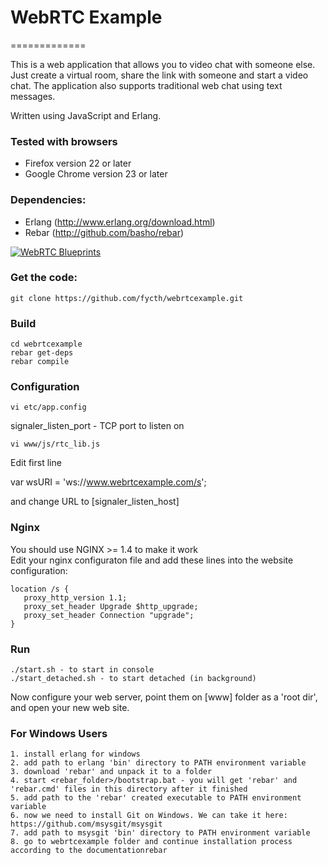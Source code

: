 # WebRTC Example
=============

This is a web application that allows you to video chat with someone else.
Just create a virtual room, share the link with someone and start a video chat.
The application also supports traditional web chat using text messages.

Written using JavaScript and Erlang.

### Tested with browsers

  - Firefox version 22 or later
  - Google Chrome version 23 or later

### Dependencies:

  - Erlang (http://www.erlang.org/download.html) 
  - Rebar (http://github.com/basho/rebar)

[![WebRTC Blueprints](https://raw.githubusercontent.com/fycth/webrtcexample/master/www/img/book.jpg)](http://www.webrtcblueprints.com)

### Get the code:

    git clone https://github.com/fycth/webrtcexample.git

### Build

    cd webrtcexample 
    rebar get-deps 
    rebar compile

### Configuration

    vi etc/app.config

  signaler_listen_port - TCP port to listen on

    vi www/js/rtc_lib.js

  Edit first line  

  var wsURI = 'ws://www.webrtcexample.com/s';

  and change URL to [signaler_listen_host]

### Nginx

You should use NGINX >= 1.4 to make it work  
Edit your nginx configuraton file and add these lines into the website configuration:

    location /s { 
       proxy_http_version 1.1; 
       proxy_set_header Upgrade $http_upgrade; 
       proxy_set_header Connection "upgrade"; 
    } 

### Run

    ./start.sh - to start in console 
    ./start_detached.sh - to start detached (in background)

Now configure your web server, point them on [www] folder as a 'root dir', and open your new web site.

### For Windows Users

    1. install erlang for windows 
    2. add path to erlang 'bin' directory to PATH environment variable 
    3. download 'rebar' and unpack it to a folder 
    4. start <rebar_folder>/bootstrap.bat - you will get 'rebar' and 'rebar.cmd' files in this directory after it finished 
    5. add path to the 'rebar' created executable to PATH environment variable 
    6. now we need to install Git on Windows. We can take it here: https://github.com/msysgit/msysgit 
    7. add path to msysgit 'bin' directory to PATH environment variable 
    8. go to webrtcexample folder and continue installation process according to the documentationrebar 

